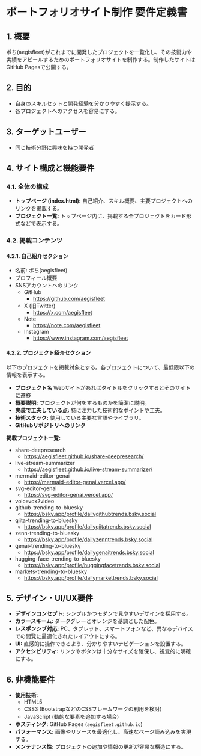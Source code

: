 # ポートフォリオサイト制作 要件定義書

## 1. 概要

ポち(aegisfleet)がこれまでに開発したプロジェクトを一覧化し、その技術力や実績をアピールするためのポートフォリオサイトを制作する。制作したサイトはGitHub Pagesで公開する。

## 2. 目的

- 自身のスキルセットと開発経験を分かりやすく提示する。
- 各プロジェクトへのアクセスを容易にする。

## 3. ターゲットユーザー

- 同じ技術分野に興味を持つ開発者

## 4. サイト構成と機能要件

### 4.1. 全体の構成

- **トップページ (index.html):** 自己紹介、スキル概要、主要プロジェクトへのリンクを掲載する。
- **プロジェクト一覧:** トップページ内に、掲載する全プロジェクトをカード形式などで表示する。

### 4.2. 掲載コンテンツ

#### 4.2.1. 自己紹介セクション

- 名前: ポち(aegisfleet)
- プロフィール概要
- SNSアカウントへのリンク
  - GitHub
    - <https://github.com/aegisfleet>
  - X (旧Twitter)
    - <https://x.com/aegisfleet>
  - Note
    - <https://note.com/aegisfleet>
  - Instagram
    - <https://www.instagram.com/aegisfleet>

#### 4.2.2. プロジェクト紹介セクション

以下のプロジェクトを掲載対象とする。各プロジェクトについて、最低限以下の情報を表示する。

- **プロジェクト名** Webサイトがあればタイトルをクリックするとそのサイトに遷移
- **概要説明:** プロジェクトが何をするものかを簡潔に説明。
- **実装で工夫している点:** 特に注力した技術的なポイントや工夫。
- **技術スタック:** 使用している主要な言語やライブラリ。
- **GitHubリポジトリへのリンク**

**掲載プロジェクト一覧:**

- share-deepresearch
  - <https://aegisfleet.github.io/share-deepresearch/>
- live-stream-summarizer
  - <https://aegisfleet.github.io/live-stream-summarizer/>
- mermaid-editor-genai
  - <https://mermaid-editor-genai.vercel.app/>
- svg-editor-genai
  - <https://svg-editor-genai.vercel.app/>
- voicevox2video
- github-trending-to-bluesky
  - <https://bsky.app/profile/dailygithubtrends.bsky.social>
- qiita-trending-to-bluesky
  - <https://bsky.app/profile/dailyqiitatrends.bsky.social>
- zenn-trending-to-bluesky
  - <https://bsky.app/profile/dailyzenntrends.bsky.social>
- genai-trending-to-bluesky
  - <https://bsky.app/profile/dailygenaitrends.bsky.social>
- hugging-face-trending-to-bluesky
  - <https://bsky.app/profile/huggingfacetrends.bsky.social>
- markets-trending-to-bluesky
  - <https://bsky.app/profile/dailymarkettrends.bsky.social>

## 5. デザイン・UI/UX要件

- **デザインコンセプト:** シンプルかつモダンで見やすいデザインを採用する。
- **カラースキーム:** ダークグレーとオレンジを基調とした配色。
- **レスポンシブ対応:** PC、タブレット、スマートフォンなど、異なるデバイスでの閲覧に最適化されたレイアウトにする。
- **UI:** 直感的に操作できるよう、分かりやすいナビゲーションを設置する。
- **アクセシビリティ:** リンクやボタンは十分なサイズを確保し、視覚的に明確にする。

## 6. 非機能要件

- **使用技術:**
  - HTML5
  - CSS3 (BootstrapなどのCSSフレームワークの利用を検討)
  - JavaScript (動的な要素を追加する場合)
- **ホスティング:** GitHub Pages (`aegisfleet.github.io`)
- **パフォーマンス:** 画像やリソースを最適化し、高速なページ読み込みを実現する。
- **メンテナンス性:** プロジェクトの追加や情報の更新が容易な構造にする。
